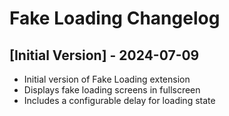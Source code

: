 # Fake Loading Changelog

## [Initial Version] - 2024-07-09

- Initial version of Fake Loading extension
- Displays fake loading screens in fullscreen
- Includes a configurable delay for loading state 